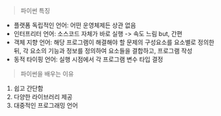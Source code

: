 > 파이썬 특징
  - 플랫폼 독립적인 언어: 어떤 운영체제든 상관 없음
  - 인터프리터 언어: 소스코드 자체가 바로 실행 -> 속도 느림 but, 간편
  - 객체 지향 언어: 해당 프로그램이 해결해야 할 문제의 구성요소를 요소별로 정의한 뒤, 각 요소의 기능과 정보를 정의하여 요소들을 결합하고, 프로그램 작성
  - 동적 타이핑 언어: 실행 시점에서 각 프로그램 변수 타입 결정

> 파이썬을 배우는 이유
  1. 쉽고 간단함
  2. 다양한 라이브러리 제공
  3. 대중적인 프로그래밍 언어

